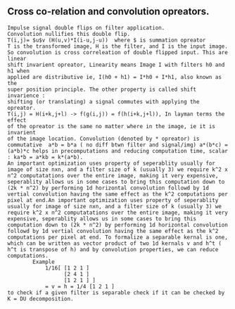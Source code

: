 ## Cross co-relation and convolution opreators. 
    Impulse signal double flips on filter application.
    Convolution nullifies this double flip.
    T(i,j)= $u$v (H(u,v)*I(i-u,j-u))  where $ is summation opreator
    T is the transformed image, H is the filter, and I is the input image.
    So convolution is cross correleation of double flipped input. This are linear
    shift invarient opreator, Linearity means Image I with filters h0 and h1 when
    applied are distributive ie, I(h0 + h1) = I*h0 + I*h1, also known as the
    super position principle. The other property is called shift invarience :
    shifting (or translating) a signal commutes with applying the opreator.
    T(i,j) = H(i+k,j+l) -> f(g(i,j)) = f(h(i+k,j+l)), In layman terms the effect
    of the opreator is the same no matter where in the image, ie it is invarient
    of the image location. Convolution (denoted by * opreator) is commutative  a*b = b*a ( no diff btwn filter and signal/img) a*(b*c) = (a*b)*c helps in precomputations and reducing computation time, scalar : ka*b = a*kb = k*(a*b). 
    An important optimization uses property of seperablity usually for image of size nxn, and a filter size of k (usually 3) we require k^2 x n^2 computatations over the entire image, making it very expensive, seperablity allows us in some cases to bring this computation down to (2k * n^2) by performing 1d horizontal convolution followd by 1d vertial convolution having the same effect as the k^2 computations per pixel at end.An important optimization uses property of seperablity usually for image of size nxn, and a filter size of k (usually 3) we require k^2 x n^2 computatations over the entire image, making it very expensive, seperablity allows us in some cases to bring this computation down to (2k * n^2) by performing 1d horizontal convolution followd by 1d vertial convolution having the same effect as the k^2 computations per pixel at end. To formalize a separable kernal is one, which can be written as vector product of two 1d kernals v and h^t ( h^t is transpose of h) and by convolution properties, we can reduce computations. 
            Example 
                1/16[ [1 2 1 ]
                      [2 4 1 ]
                      [1 2 1 ] ]
                = v = h = 1/4 [1 2 1 ]
    to check if a given filter is separable check if it can be checked by K = DU decomposition. 
